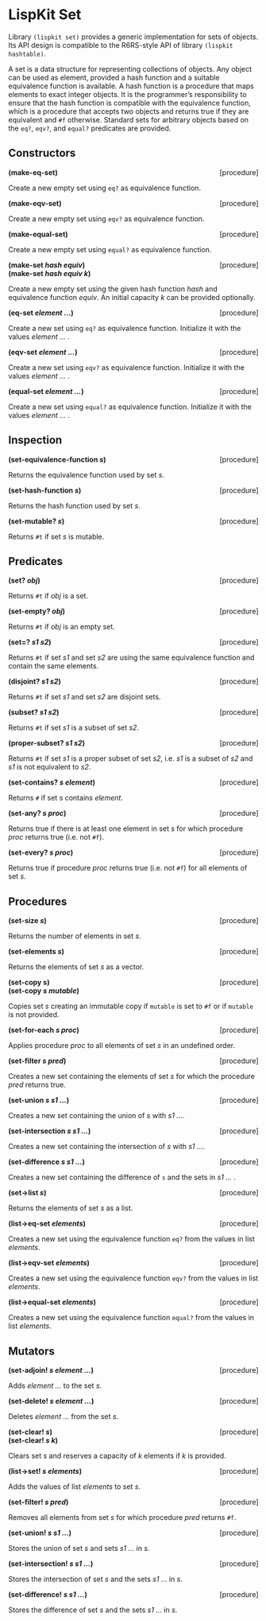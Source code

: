 # LispKit Set

Library `(lispkit set)` provides a generic implementation for sets of objects. Its API design is compatible to the R6RS-style API of library `(lispkit hashtable)`.

A set is a data structure for representing collections of objects. Any object can be used as element, provided a hash function and a suitable equivalence function is available. A hash function is a procedure that maps elements to exact integer objects. It is the programmer’s responsibility to ensure that the hash function is compatible with the equivalence function, which is a procedure that accepts two objects and returns true if they are equivalent and `#f` otherwise. Standard sets for arbitrary objects based on the `eq?`, `eqv?`, and `equal?` predicates are provided.


## Constructors

**(make-eq-set)** &nbsp;&nbsp;&nbsp; <span style="float:right;text-align:rigth;">[procedure]</span>  

Create a new empty set using `eq?` as equivalence function.

**(make-eqv-set)** &nbsp;&nbsp;&nbsp; <span style="float:right;text-align:rigth;">[procedure]</span>  

Create a new empty set using `eqv?` as equivalence function.

**(make-equal-set)** &nbsp;&nbsp;&nbsp; <span style="float:right;text-align:rigth;">[procedure]</span>  

Create a new empty set using `equal?` as equivalence function.

**(make-set _hash equiv_)** &nbsp;&nbsp;&nbsp; <span style="float:right;text-align:rigth;">[procedure]</span>  
**(make-set _hash equiv k_)**  

Create a new empty set using the given hash function _hash_ and equivalence function _equiv_. An initial capacity _k_ can be provided optionally.

**(eq-set _element ..._)** &nbsp;&nbsp;&nbsp; <span style="float:right;text-align:rigth;">[procedure]</span>  

Create a new set using `eq?` as equivalence function. Initialize it with the values _element ..._ .

**(eqv-set _element ..._)** &nbsp;&nbsp;&nbsp; <span style="float:right;text-align:rigth;">[procedure]</span>  

Create a new set using `eqv?` as equivalence function. Initialize it with the values _element ..._ .

**(equal-set _element ..._)** &nbsp;&nbsp;&nbsp; <span style="float:right;text-align:rigth;">[procedure]</span>  

Create a new set using `equal?` as equivalence function. Initialize it with the values _element ..._ .


## Inspection

**(set-equivalence-function _s_)** &nbsp;&nbsp;&nbsp; <span style="float:right;text-align:rigth;">[procedure]</span>  

Returns the equivalence function used by set _s_.

**(set-hash-function _s_)** &nbsp;&nbsp;&nbsp; <span style="float:right;text-align:rigth;">[procedure]</span>  

Returns the hash function used by set _s_.

**(set-mutable? _s_)** &nbsp;&nbsp;&nbsp; <span style="float:right;text-align:rigth;">[procedure]</span>  

Returns `#t` if set _s_ is mutable.


## Predicates

**(set? _obj_)** &nbsp;&nbsp;&nbsp; <span style="float:right;text-align:rigth;">[procedure]</span>  

Returns `#t` if _obj_ is a set.

**(set-empty? _obj_)** &nbsp;&nbsp;&nbsp; <span style="float:right;text-align:rigth;">[procedure]</span>  

Returns `#t` if _obj_ is an empty set.

**(set=? _s1 s2_)** &nbsp;&nbsp;&nbsp; <span style="float:right;text-align:rigth;">[procedure]</span>  

Returns `#t` if set _s1_ and set _s2_ are using the same equivalence function and contain the same elements.

**(disjoint? _s1 s2_)** &nbsp;&nbsp;&nbsp; <span style="float:right;text-align:rigth;">[procedure]</span>  

Returns `#t` if set _s1_ and set _s2_ are disjoint sets.

**(subset? _s1 s2_)** &nbsp;&nbsp;&nbsp; <span style="float:right;text-align:rigth;">[procedure]</span>  

Returns `#t` if set _s1_ is a subset of set _s2_.

**(proper-subset? _s1 s2_)** &nbsp;&nbsp;&nbsp; <span style="float:right;text-align:rigth;">[procedure]</span>  

Returns `#t` if set _s1_ is a proper subset of set _s2_, i.e. _s1_ is a subset of _s2_ and _s1_ is not equivalent to _s2_.

**(set-contains? _s element_)** &nbsp;&nbsp;&nbsp; <span style="float:right;text-align:rigth;">[procedure]</span>  

Returns `#` if set _s_ contains _element_.

**(set-any? _s proc_)** &nbsp;&nbsp;&nbsp; <span style="float:right;text-align:rigth;">[procedure]</span>  

Returns true if there is at least one element in set _s_ for which procedure _proc_ returns true (i.e. not `#f`).

**(set-every? _s proc_)** &nbsp;&nbsp;&nbsp; <span style="float:right;text-align:rigth;">[procedure]</span>  

Returns true if procedure _proc_ returns true (i.e. not `#f`) for all elements of set _s_.


## Procedures

**(set-size _s_)** &nbsp;&nbsp;&nbsp; <span style="float:right;text-align:rigth;">[procedure]</span>  

Returns the number of elements in set _s_.

**(set-elements _s_)** &nbsp;&nbsp;&nbsp; <span style="float:right;text-align:rigth;">[procedure]</span>  

Returns the elements of set _s_ as a vector.

**(set-copy s)** &nbsp;&nbsp;&nbsp; <span style="float:right;text-align:rigth;">[procedure]</span>  
**(set-copy _s mutable_)**

Copies set _s_ creating an immutable copy if `mutable` is set to `#f` or if `mutable` is not provided.

**(set-for-each _s proc_)** &nbsp;&nbsp;&nbsp; <span style="float:right;text-align:rigth;">[procedure]</span>  

Applies procedure _proc_ to all elements of set _s_ in an undefined order.

**(set-filter _s pred_)** &nbsp;&nbsp;&nbsp; <span style="float:right;text-align:rigth;">[procedure]</span>  

Creates a new set containing the elements of set _s_ for which the procedure _pred_ returns true.

**(set-union _s s1 ..._)** &nbsp;&nbsp;&nbsp; <span style="float:right;text-align:rigth;">[procedure]</span>  

Creates a new set containing the union of _s_ with _s1 ..._.

**(set-intersection _s s1 ..._)** &nbsp;&nbsp;&nbsp; <span style="float:right;text-align:rigth;">[procedure]</span>  

Creates a new set containing the intersection of _s_ with _s1 ..._.

**(set-difference _s s1 ..._)** &nbsp;&nbsp;&nbsp; <span style="float:right;text-align:rigth;">[procedure]</span>  

Creates a new set containing the difference of `s` and the sets in _s1 ..._ .

**(set->list _s_)** &nbsp;&nbsp;&nbsp; <span style="float:right;text-align:rigth;">[procedure]</span>  

Returns the elements of set _s_ as a list.

**(list->eq-set _elements_)** &nbsp;&nbsp;&nbsp; <span style="float:right;text-align:rigth;">[procedure]</span>  

Creates a new set using the equivalence function `eq?` from the values in list _elements_.

**(list->eqv-set _elements_)** &nbsp;&nbsp;&nbsp; <span style="float:right;text-align:rigth;">[procedure]</span>  

Creates a new set using the equivalence function `eqv?` from the values in list _elements_.

**(list->equal-set _elements_)** &nbsp;&nbsp;&nbsp; <span style="float:right;text-align:rigth;">[procedure]</span>  

Creates a new set using the equivalence function `equal?` from the values in list _elements_.


## Mutators

**(set-adjoin! _s element ..._)** &nbsp;&nbsp;&nbsp; <span style="float:right;text-align:rigth;">[procedure]</span>  

Adds _element ..._ to the set _s_.

**(set-delete! _s element ..._)** &nbsp;&nbsp;&nbsp; <span style="float:right;text-align:rigth;">[procedure]</span>  

Deletes _element ..._ from the set _s_.

**(set-clear! _s_)** &nbsp;&nbsp;&nbsp; <span style="float:right;text-align:rigth;">[procedure]</span>  
**(set-clear! _s k_)**  

Clears set _s_ and reserves a capacity of _k_ elements if _k_ is provided.

**(list->set! _s elements_)** &nbsp;&nbsp;&nbsp; <span style="float:right;text-align:rigth;">[procedure]</span>  

Adds the values of list _elements_ to set _s_.

**(set-filter! _s pred_)** &nbsp;&nbsp;&nbsp; <span style="float:right;text-align:rigth;">[procedure]</span>  

Removes all elements from set _s_ for which procedure _pred_ returns `#f`.

**(set-union! _s s1 ..._)** &nbsp;&nbsp;&nbsp; <span style="float:right;text-align:rigth;">[procedure]</span>  

Stores the union of set _s_ and sets _s1 ..._ in _s_.

**(set-intersection! _s s1 ..._)** &nbsp;&nbsp;&nbsp; <span style="float:right;text-align:rigth;">[procedure]</span>  

Stores the intersection of set _s_ and the sets _s1 ..._ in _s_.

**(set-difference! _s s1 ..._)** &nbsp;&nbsp;&nbsp; <span style="float:right;text-align:rigth;">[procedure]</span>  

Stores the difference of set _s_ and the sets _s1 ..._ in _s_.
